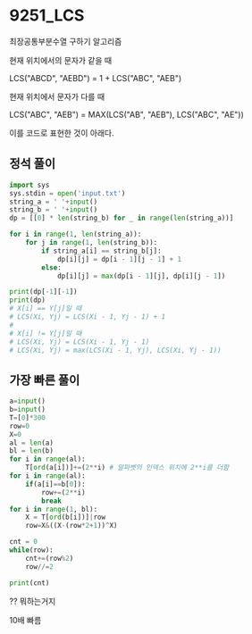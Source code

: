 # 9251_LCS

최장공통부분수열 구하기 알고리즘



현재 위치에서의 문자가 같을 때

LCS("ABCD", "AEBD") = 1 + LCS("ABC", "AEB")

현재 위치에서 문자가 다를 때

LCS("ABC", "AEB") = MAX(LCS("AB", "AEB"), LCS("ABC", "AE"))

이를 코드로 표현한 것이 아래다.



## 정석 풀이

```python
import sys
sys.stdin = open('input.txt')
string_a = ' '+input()
string_b = ' '+input()
dp = [[0] * len(string_b) for _ in range(len(string_a))]

for i in range(1, len(string_a)):
    for j in range(1, len(string_b)):
        if string_a[i] == string_b[j]:
            dp[i][j] = dp[i - 1][j - 1] + 1
        else:
            dp[i][j] = max(dp[i - 1][j], dp[i][j - 1])

print(dp[-1][-1])
print(dp)
# X[i] == Y[j]일 때
# LCS(Xi, Yj) = LCS(Xi - 1, Yj - 1) + 1
#
# X[i] != Y[j]일 때
# LCS(Xi, Yj) = LCS(Xi - 1, Yj - 1)
# LCS(Xi, Yj) = max(LCS(Xi - 1, Yj), LCS(Xi, Yj - 1))
```





## 가장 빠른 풀이

```python
a=input()
b=input()
T=[0]*300
row=0
X=0
al = len(a)
bl = len(b)
for i in range(al):
    T[ord(a[i])]+=(2**i) # 알파벳의 인덱스 위치에 2**i를 더함
for i in range(al):
    if(a[i]==b[0]):
        row+=(2**i)
        break
for i in range(1, bl):
    X = T[ord(b[i])]|row
    row=X&((X-(row*2+1))^X)

cnt = 0
while(row):
    cnt+=(row%2)
    row//=2

print(cnt)
```

?? 뭐하는거지

10배 빠름

